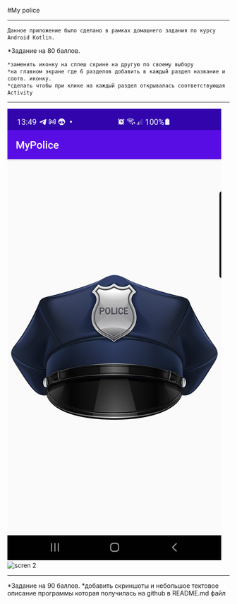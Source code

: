 #My police
___

```
Данное приложение было сделано в рамках домашнего задания по курсу Android Kotlin.

```


*Задание на 80 баллов.

    *заменить иконку на сплеш скрине на другую по своему выбору
    *на главном экране где 6 разделов добавить в каждый раздел название и соотв. иконку.
    *сделать чтобы при клике на каждый раздел открывалась соответствующая Activity

___
![scren](app/src/main/res/drawable/MyPoliceScreenshot2.png)![scren 2](MyPoliceScreenshot.png)
___
*Задание на 90 баллов.
    *добавить скриншоты и небольшое тектовое описание программы которая получилась на github в README.md файл
